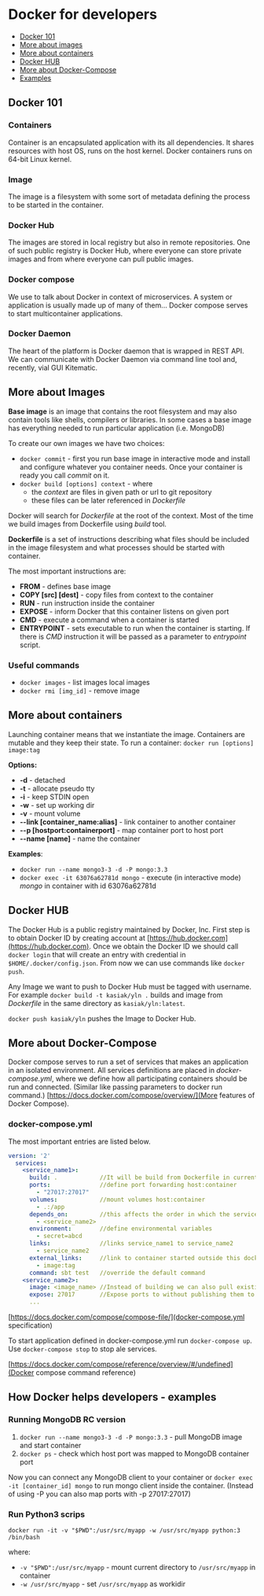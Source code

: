 # Docker for developers
* [Docker 101](#docker-101)
* [More about images](#more-about-images)
* [More about containers](#more-about-containers)
* [Docker HUB](#docker-hub)
* [More about Docker-Compose](#more-about-docker-compose)
* [Examples](#how-docker-helps-developers---examples)

## Docker 101
### Containers
Container is an encapsulated application with its all dependencies. It shares resources with host OS, runs on the host kernel.
Docker containers runs on 64-bit Linux kernel.

### Image
The image is a filesystem with some sort of metadata defining the process to be started in the container.

### Docker Hub
The images are stored in local registry but also in remote repositories. One of such public registry is Docker Hub, where everyone can store private images and from where everyone can pull public images.

### Docker compose
We use to talk about Docker in context of microservices. A system or application is usually made up of many of them…
Docker compose serves to start multicontainer applications.

### Docker Daemon
The heart of the platform is Docker daemon that is wrapped in REST API.
We can communicate with Docker Daemon via command line tool and, recently, vial GUI
Kitematic.

## More about Images

__Base image__ is an image that contains the root filesystem and may also contain tools like shells, compilers or libraries. In some cases a base image has everything needed to run particular application (i.e. MongoDB)

To create our own images we have two choices:
* ```docker commit``` - first you run base image in interactive mode and install and configure whatever you container needs. Once your container is ready you call *commit* on it.
* ```docker build [options] context``` - where
  * the *context* are files in given path or url to git repository
  * these files can be later referenced in _Dockerfile_

Docker will search for *Dockerfile* at the root of the context.
Most of the time we build images from Dockerfile using *build* tool.

__Dockerfile__ is a set of instructions describing what files should be included in the image filesystem and what processes should be started with container.

The most important instructions are:
* __FROM__ 	- defines base image
* __COPY [src] [dest]__ - copy files from context to the container
* __RUN__ - run instruction inside the container
* __EXPOSE__ - inform Docker that this container listens on given port
* __CMD__ - execute a command when a container is started
* __ENTRYPOINT__ - sets executable to run when the container is starting. If there is _CMD_ instruction it will be passed as a parameter to _entrypoint_ script.

### Useful commands

* `docker images` - list images local images
* `docker rmi [img_id]` - remove image

## More about containers
Launching container means that we instantiate the image. Containers are mutable and they keep their state.
To run a container: `docker run [options] image:tag`

__Options:__
* __-d__ - detached
* __-t__ - allocate pseudo tty
* __-i__ - keep STDIN open
* __-w__ - set up working dir
* __-v__ - mount volume
* __--link [container_name:alias]__ - link container to another container
* __--p [hostport:containerport]__ - map container port to host port
* __--name [name]__ - name the container

__Examples__:

* `docker run --name mongo3-3 -d -P mongo:3.3`
* `docker exec -it 63076a62781d mongo` - execute (in interactive mode) *mongo* in container with id 63076a62781d

## Docker HUB

The Docker Hub is a public registry maintained by Docker, Inc. First step is to obtain Docker ID by creating account at [https://hub.docker.com](https://hub.docker.com).
Once we obtain the Docker ID we should call `docker login` that will create an entry with credential in `$HOME/.docker/config.json`. From now we can use commands like `docker push`.

Any Image we want to push to Docker Hub must be tagged with username. For example `docker build -t kasiak/yln .` builds and image from _Dockerfile_ in the same directory as `kasiak/yln:latest`.

`docker push kasiak/yln` pushes the Image to Docker Hub.

## More about Docker-Compose

Docker compose serves to run a set of services that makes an application in an isolated environment. All services definitions are placed in _docker-compose.yml_, where we define how all participating containers should be run and connected. (Similar like passing parameters to docker run command.)
[https://docs.docker.com/compose/overview/](More features of Docker Compose).
 
### docker-compose.yml
The most important entries are listed below.

```yaml
version: '2'
  services:
    <service_name1>:
      build: .            //It will be build from Dockerfile in current location.
      ports:              //define port forwarding host:container
        - "27017:27017"
      volumes:            //mount volumes host:container
        - .:/app
      depends_on:         //this affects the order in which the services are started
        - <service_name2>
      environment:        //define environmental variables
        - secret=abcd
      links:              //links service_name1 to service_name2
        - service_name2
      external_links:     //link to container started outside this docker-compose
        - image:tag
      command: sbt test   //override the default command
    <service_name2>:
      image: <image_name> //Instead of building we can also pull existing image.
      expose: 27017       //Expose ports to without publishing them to the host (but still accessible for linked service)
      ...
```
[https://docs.docker.com/compose/compose-file/](docker-compose.yml specification)

To start application defined in docker-compose.yml run `docker-compose up`. Use `docker-compose stop` to stop ale services.

[https://docs.docker.com/compose/reference/overview/#/undefined](Docker compose command reference)


## How Docker helps developers - examples

### Running MongoDB RC version

1. `docker run --name mongo3-3 -d -P mongo:3.3` - pull MongoDB image and start container
2. `docker ps` - check which host port was mapped to MongoDB container port

Now you can connect any MongoDB client to your container or `docker exec -it [container_id] mongo` to run mongo client inside the container. (Instead of using -P you can also map ports with -p 27017:27017)

### Run Python3 scrips

```docker run -it -v "$PWD":/usr/src/myapp -w /usr/src/myapp python:3 /bin/bash```

where:
* `-v "$PWD":/usr/src/myapp` - mount current directory to `/usr/src/myapp` in container
* `-w /usr/src/myapp` - set `/usr/src/myapp` as workidir
